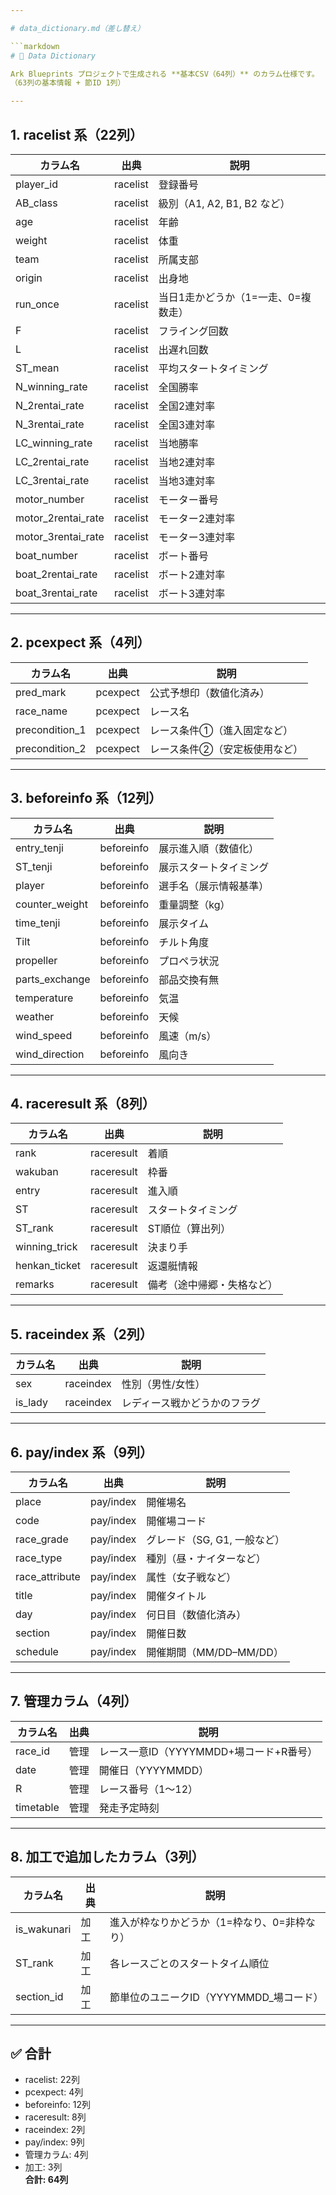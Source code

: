 ```yaml
---

# data_dictionary.md（差し替え）

```markdown
# 📑 Data Dictionary

Ark Blueprints プロジェクトで生成される **基本CSV（64列）** のカラム仕様です。  
（63列の基本情報 + 節ID 1列）

---
```


## 1. racelist 系（22列）

| カラム名 | 出典 | 説明 |
|----------|------|------|
| player_id | racelist | 登録番号 |
| AB_class  | racelist | 級別（A1, A2, B1, B2 など） |
| age       | racelist | 年齢 |
| weight    | racelist | 体重 |
| team      | racelist | 所属支部 |
| origin    | racelist | 出身地 |
| run_once  | racelist | 当日1走かどうか（1=一走、0=複数走） |
| F         | racelist | フライング回数 |
| L         | racelist | 出遅れ回数 |
| ST_mean   | racelist | 平均スタートタイミング |
| N_winning_rate     | racelist | 全国勝率 |
| N_2rentai_rate     | racelist | 全国2連対率 |
| N_3rentai_rate     | racelist | 全国3連対率 |
| LC_winning_rate    | racelist | 当地勝率 |
| LC_2rentai_rate    | racelist | 当地2連対率 |
| LC_3rentai_rate    | racelist | 当地3連対率 |
| motor_number       | racelist | モーター番号 |
| motor_2rentai_rate | racelist | モーター2連対率 |
| motor_3rentai_rate | racelist | モーター3連対率 |
| boat_number        | racelist | ボート番号 |
| boat_2rentai_rate  | racelist | ボート2連対率 |
| boat_3rentai_rate  | racelist | ボート3連対率 |

---

## 2. pcexpect 系（4列）

| カラム名 | 出典 | 説明 |
|----------|------|------|
| pred_mark | pcexpect | 公式予想印（数値化済み） |
| race_name | pcexpect | レース名 |
| precondition_1 | pcexpect | レース条件①（進入固定など） |
| precondition_2 | pcexpect | レース条件②（安定板使用など） |

---

## 3. beforeinfo 系（12列）

| カラム名 | 出典 | 説明 |
|----------|------|------|
| entry_tenji | beforeinfo | 展示進入順（数値化） |
| ST_tenji    | beforeinfo | 展示スタートタイミング |
| player      | beforeinfo | 選手名（展示情報基準） |
| counter_weight | beforeinfo | 重量調整（kg） |
| time_tenji  | beforeinfo | 展示タイム |
| Tilt        | beforeinfo | チルト角度 |
| propeller   | beforeinfo | プロペラ状況 |
| parts_exchange | beforeinfo | 部品交換有無 |
| temperature | beforeinfo | 気温 |
| weather     | beforeinfo | 天候 |
| wind_speed  | beforeinfo | 風速（m/s） |
| wind_direction | beforeinfo | 風向き |

---

## 4. raceresult 系（8列）

| カラム名 | 出典 | 説明 |
|----------|------|------|
| rank     | raceresult | 着順 |
| wakuban  | raceresult | 枠番 |
| entry    | raceresult | 進入順 |
| ST       | raceresult | スタートタイミング |
| ST_rank  | raceresult | ST順位（算出列） |
| winning_trick | raceresult | 決まり手 |
| henkan_ticket | raceresult | 返還艇情報 |
| remarks  | raceresult | 備考（途中帰郷・失格など） |

---

## 5. raceindex 系（2列）

| カラム名 | 出典 | 説明 |
|----------|------|------|
| sex   | raceindex | 性別（男性/女性） |
| is_lady | raceindex | レディース戦かどうかのフラグ |

---

## 6. pay/index 系（9列）

| カラム名 | 出典 | 説明 |
|----------|------|------|
| place       | pay/index | 開催場名 |
| code        | pay/index | 開催場コード |
| race_grade  | pay/index | グレード（SG, G1, 一般など） |
| race_type   | pay/index | 種別（昼・ナイターなど） |
| race_attribute | pay/index | 属性（女子戦など） |
| title       | pay/index | 開催タイトル |
| day         | pay/index | 何日目（数値化済み） |
| section     | pay/index | 開催日数 |
| schedule    | pay/index | 開催期間（MM/DD–MM/DD） |

---

## 7. 管理カラム（4列）

| カラム名 | 出典 | 説明 |
|----------|------|------|
| race_id   | 管理 | レース一意ID（YYYYMMDD+場コード+R番号） |
| date      | 管理 | 開催日（YYYYMMDD） |
| R         | 管理 | レース番号（1〜12） |
| timetable | 管理 | 発走予定時刻 |

---

## 8. 加工で追加したカラム（3列）

| カラム名 | 出典 | 説明 |
|----------|------|------|
| is_wakunari | 加工 | 進入が枠なりかどうか（1=枠なり、0=非枠なり） |
| ST_rank     | 加工 | 各レースごとのスタートタイム順位 |
| section_id  | 加工 | 節単位のユニークID（YYYYMMDD_場コード） |

---

## ✅ 合計
- racelist: 22列  
- pcexpect: 4列  
- beforeinfo: 12列  
- raceresult: 8列  
- raceindex: 2列  
- pay/index: 9列  
- 管理カラム: 4列  
- 加工: 3列  
**合計: 64列**
